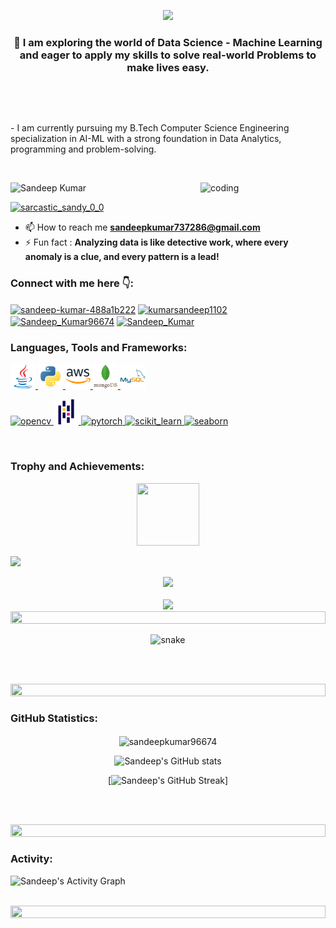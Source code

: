 <p align="center">
  <img src="https://readme-typing-svg.herokuapp.com?font=Fira+Code&Center=true&pause=1000&width=435&lines=Hello%2C+I+am+Sandeep+Kumar.+;A+Data+Science+Enthusiast+;A+Data+Analyst;Community+Contributer;">
</p>

<h3 align="center">🔭 I am exploring the world of Data Science - Machine Learning and eager to apply my skills to solve real-world Problems to make lives easy. </h3><br>

 <p>&nbsp;</p>
  - I am currently pursuing my B.Tech Computer Science Engineering specialization in AI-ML with a strong foundation in Data Analytics, programming and problem-solving.
<p>&nbsp;</p>

<p>
  <img align="right" alt="coding" width="200" src="https://media.giphy.com/media/LaVp0AyqR5bGsC5Cbm/giphy.gif">
</p>
<p align="left"> <img src="https://komarev.com/ghpvc/?username=sandeepkumar96674&label=Visitors&color=5cc0ff&style=plastic" alt="Sandeep Kumar" /> </p>
<p align="left"> <a href="https://www.instagram.com/sarcastic_sandy_0_0" target="blank"><img src="https://img.shields.io/badge/Follow-%40sarcastic_sandy_0_0-%23E4405F?style=for-the-badge&logo=instagram" alt="sarcastic_sandy_0_0" /></a> </p>

-  📫 How to reach me **sandeepkumar737286@gmail.com**
- ⚡ Fun fact : **Analyzing data is like detective work, where every anomaly is a clue, and every pattern is a lead!**
<h3 align="left">Connect with me here 👇:</h3>
<p align="left">
<a href="https://www.linkedin.com/in/sandeep-kumar-488a1b222/" target="blank"><img align="center" src="https://raw.githubusercontent.com/rahuldkjain/github-profile-readme-generator/master/src/images/icons/Social/linked-in-alt.svg" alt="sandeep-kumar-488a1b222" height="30" width="40" /></a>
<a href="https://www.hackerrank.com/kumarsandeep1102?hr_r=1" target="blank"><img align="center" src="https://tse2.mm.bing.net/th?id=OIP.SP5AjgaqCwsd1UVtScTD5gHaHa&pid=Api&P=0&h=180" alt="kumarsandeep1102" height="30" width="40" /></a>
<a href="https://leetcode.com/Sandeep_Kumar96674/" target="blank"><img align="center" src="https://tse4.mm.bing.net/th?id=OIP.DENauUixUf2DS-VfgKCXlAHaD2&pid=Api&P=0&h=180" alt="Sandeep_Kumar96674" height="30" width="40" /></a>
<a href="https://www.codingninjas.com/studio/profile/2cb29e1f-7667-49cc-ac64-4a7467107dc6" target="blank"><img align="center" src="https://tse1.mm.bing.net/th?id=OIP.YGMKfBEvia_lF6TyOdbQfwHaHa&pid=Api&P=0&h=180" alt="Sandeep_Kumar" height="30" width="40" /></a>
</p>

<h3 align="left">Languages, Tools and Frameworks:</h3>
<p align="left">
<a href="https://www.java.com" target="_blank" rel="noreferrer"> <img src="https://raw.githubusercontent.com/devicons/devicon/master/icons/java/java-original.svg" alt="java" width="40" height="40"/> </a> <a href="https://www.python.org" target="_blank" rel="noreferrer"> <img src="https://raw.githubusercontent.com/devicons/devicon/master/icons/python/python-original.svg" alt="python" width="40" height="40"/> </a>
<a href="https://aws.amazon.com" target="_blank" rel="noreferrer"> <img src="https://raw.githubusercontent.com/devicons/devicon/master/icons/amazonwebservices/amazonwebservices-original-wordmark.svg" alt="aws" width="40" height="40"/> </a>
<a href="https://www.mongodb.com/" target="_blank" rel="noreferrer"> <img src="https://raw.githubusercontent.com/devicons/devicon/master/icons/mongodb/mongodb-original-wordmark.svg" alt="mongodb" width="40" height="40"/> </a> <a href="https://www.mysql.com/" target="_blank" rel="noreferrer"> <img src="https://raw.githubusercontent.com/devicons/devicon/master/icons/mysql/mysql-original-wordmark.svg" alt="mysql" width="40" height="40"/> </a>
  
<a href="https://opencv.org/" target="_blank" rel="noreferrer"> <img src="https://www.vectorlogo.zone/logos/opencv/opencv-icon.svg" alt="opencv" width="40" height="40"/> </a> <a href="https://pandas.pydata.org/" target="_blank" rel="noreferrer"> <img src="https://raw.githubusercontent.com/devicons/devicon/2ae2a900d2f041da66e950e4d48052658d850630/icons/pandas/pandas-original.svg" alt="pandas" width="40" height="40"/> 
</a> <a href="https://pytorch.org/" target="_blank" rel="noreferrer"> <img src="https://www.vectorlogo.zone/logos/pytorch/pytorch-icon.svg" alt="pytorch" width="40" height="40"/> </a> <a href="https://scikit-learn.org/" target="_blank" rel="noreferrer"> <img src="https://upload.wikimedia.org/wikipedia/commons/0/05/Scikit_learn_logo_small.svg" alt="scikit_learn" width="40" height="40"/> </a> <a href="https://seaborn.pydata.org/" target="_blank" rel="noreferrer"> <img src="https://seaborn.pydata.org/_images/logo-mark-lightbg.svg" alt="seaborn" width="40" height="40"/> </a> 
</p>

<p>&nbsp;</p>

<h3 align="left">Trophy and Achievements:</h3>

<p align="center">
<img src="https://media.tenor.com/0ENB5HuTH0gAAAAi/trophy-beker.gif"  width="100px" height="100px"></p>

![](https://github-profile-trophy.vercel.app/?username=sandeepkumar96674&theme=radical&no-frame=false&no-bg=true&margin-w=4)
<div align="center">
  
<img src="https://github-profile-trophy.vercel.app/?username=sandeepkumar96674&theme=matrix&no-bg=true&no-frame=true&row=1&column=4&title=MultiLanguage,Commits,PullRequest,Reviews">
 </div>
<br>
<div align="center">
<img src="https://github-profile-trophy.vercel.app/?username=sandeepkumar96674&theme=matrix&no-bg=true&no-frame=true&row=1&column=4&title=Repositories,Organizations,Stars,Followers">
 </div>
<img src="https://i.imgur.com/dBaSKWF.gif" height="20" width="100%">

<p align="center">
 <img width="1000" src="github-snake.svg" alt="snake"/>
</p>


 <br><br>

<img src="https://i.imgur.com/dBaSKWF.gif" height="20" width="100%">

<h3 align="left">GitHub Statistics:</h3>
<div align="center">
 <p><img align="center" src="https://github-readme-stats.vercel.app/api/top-langs?username=sandeepkumar96674&show_icons=true&locale=en&layout=compact" alt="sandeepkumar96674" /></p>

![Sandeep's GitHub stats](https://github-readme-stats.vercel.app/api?username=sandeepkumar96674\&theme=midnight-purple\&show_icons=true\&show=reviews,prs_merged,prs_merged_percentage\&hide=contribs,issues)

[![Sandeep's GitHub Streak](https://streak-stats.demolab.com/?user=sandeepkumar96674&theme=midnight-purple)]

</div>

<br><br>

<img src="https://i.imgur.com/dBaSKWF.gif" height="20" width="100%">

<h3 align="left">Activity:</h3>

![Sandeep's Activity Graph](https://github-readme-activity-graph.vercel.app/graph?username=sandeepkumar96674&custom_title=Sandeep's%20GitHub%20Activity%20Graph&bg_color=0D1117&color=7F3FBF&line=7F3FBF&point=7F3FBF&area_color=FFFFFF&title_color=FFFFFF&area=true)
<br><br>

<img src="https://i.imgur.com/dBaSKWF.gif" height="20" width="100%">
